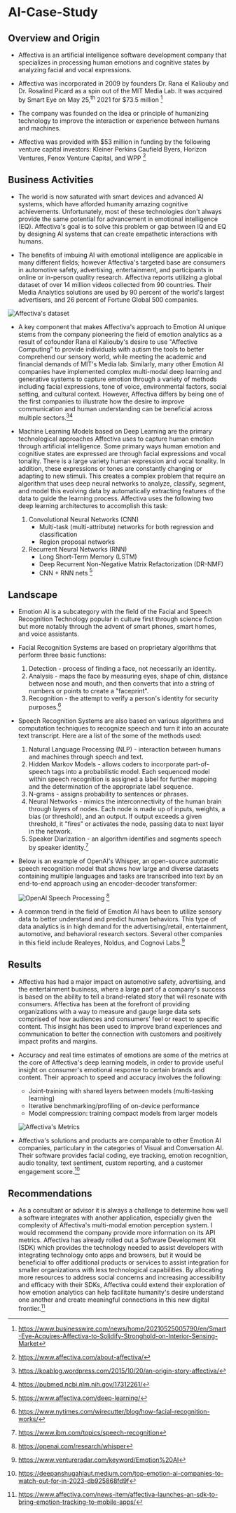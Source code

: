 # AI-Case-Study

## Overview and Origin

* Affectiva is an artificial intelligence software development company that specializes in processing human emotions and cognitive states by analyzing facial and vocal expressions.
  
* Affectiva was incorporated in 2009 by founders Dr. Rana el Kaliouby and Dr. Rosalind Picard as a spin out of the MIT Media Lab. It was acquired by Smart Eye on May 25,<sup>th</sup> 2021 for $73.5 million [^1]

* The company was founded on the idea or principle of humanizing technology to improve the interaction or experience between humans and machines. 

* Affectiva was provided with $53 million in funding by the following venture capital investors: Kleiner Perkins Caufield Byers, Horizon Ventures, Fenox Venture Capital, and WPP [^2]

## Business Activities

* The world is now saturated with smart devices and advanced AI systems, which have afforded humanity amazing cognitive achievements. Unfortunately, most of these technologies don't always provide the same potential for advancement in emotional intelligence (EQ). Affectiva's goal is to solve this problem or gap between IQ and EQ by designing AI systems that can create empathetic interactions with humans.

* The benefits of imbuing AI with emotional intelligence are applicable in many different fields; however Affectiva's targeted base are consumers in automotive safety, advertising, entertainment, and participants in online or in-person quality research. Affectiva reports utilizing a global dataset of over 14 million videos collected from 90 countries. Their Media Analytics solutions are used by 90 percent of the world's largest advertisers, and 26 percent of Fortune Global 500 companies.

![Affectiva's dataset](images_folder/data-from-90-countries-min.png)

* A key component that makes Affectiva's approach to Emotion AI unique stems from the company pioneering the field of emotion analytics as a result of cofounder Rana el Kaliouby's desire to use "Affective Computing" to provide individuals with autism the tools to better comprehend our sensory world, while meeting the academic and financial demands of MIT's Media lab. Similarly, many other Emotion AI companies have implemented complex multi-modal deep learning and generative systems to capture emotion through a variety of methods including facial expressions, tone of voice, environmental factors, social setting, and cultural context. However, Affectiva differs by being one of the first companies to illustrate how the desire to improve communication and human understanding can be beneficial across multiple sectors.[^3][^4]

* Machine Learning Models based on Deep Learning are the primary technological approaches Affectiva uses to capture human emotion through artificial intelligence. Some primary ways human emotion and cognitive states are expressed are through facial expressions and vocal tonality. There is a large variety human expression and vocal tonality. In addition, these expressions or tones are constantly changing or adapting to new stimuli. This creates a complex problem that require an algorithm that uses deep neural networks to analyze, classify, segment, and model this evolving data by automatically extracting features of the data to guide the learning process. Affectiva uses the following two deep learning architectures to accomplish this task:
  
  1. Convolutional Neural Networks (CNN)
     - Multi-task (multi-attribute) networks for both regression and classification
     - Region proposal networks
  2. Recurrent Neural Networks (RNN)
     - Long Short-Term Memory (LSTM)
     - Deep Recurrent Non-Negative Matrix Refactorization (DR-NMF)
     - CNN + RNN nets [^5]

## Landscape

* Emotion AI is a subcategory with the field of the Facial and Speech Recognition Technology popular in culture first through science fiction but more notably through the advent of smart phones, smart homes, and voice assistants.

* Facial Recognition Systems are based on proprietary algorithms that perform three basic functions:
  1. Detection - process of finding a face, not necessarily an identity.
  2. Analysis - maps the face by measuring eyes, shape of chin, distance between nose and mouth, and then converts that into a string of numbers or points to create a "faceprint".
  3. Recognition - the attempt to verify a person's identity for security purposes.[^6]
 
* Speech Recognition Systems are also based on various algorithms and computation techniques to recognize speech and turn it into an accurate text transcript. Here are a list of the some of the methods used:
  1.  Natural Language Processing (NLP) - interaction between humans and machines through speech and text.
  2.  Hidden Markov Models - allows coders to incorporate part-of-speech tags into a probabilistic model. Each sequenced model within speech recognition is assigned a label for further mapping and the determination of the appropriate label sequence.
  3.  N-grams - assigns probability to sentences or phrases.
  4.  Neural Networks - mimics the interconnectivity of the human brain through layers of nodes. Each node is made up of inputs, weights, a bias (or threshold), and an output. If output exceeds a given threshold, it "fires" or activates the node, passing data to next layer in the network.
  5.  Speaker Diarization - an algorithm identifies and segments speech by speaker identity.[^7]

* Below is an example of OpenAI's Whisper, an open-source automatic speech recognition model that shows how large and diverse datasets containing multiple languages and tasks are transcribed into text by an end-to-end approach using an encoder-decoder transformer:
 
  ![OpenAI Speech Processing](images_folder/asr-summary-of-model-architecture-desktop.svg) [^8]

      
* A common trend in the field of Emotion AI havs been to utilize sensory data to better understand and predict human behaviors. This type of data analytics is in high demand for the advertising/retail, entertainment, automotive, and behavioral research sectors. Several other companies in this field include Realeyes, Noldus, and Cognovi Labs.[^9]

## Results

* Affectiva has had a major impact on automotive safety, advertising, and the entertainment business, where a large part of a company's success is based on the ability to tell a brand-related story that will resonate with consumers. Affectiva has been at the forefront of providing organizations with a way to measure and gauge large data sets comprised of how audiences and consumers' feel or react to specific content. This insight has been used to improve brand experiences and communication to better the connection with customers and positively impact profits and margins.

* Accuracy and real time estimates of emotions are some of the metrics at the core of Affectiva's deep learning models, in order to provide useful insight on consumer's emotional response to certain brands and content. Their approach to speed and accuracy involves the following:
  -  Joint-training with shared layers between models (multi-tasking learning)
  -  Iterative benchmarking/profiling of on-device performance
  -  Model compression: training compact models from larger models
 
  ![Affectiva's Metrics](images_folder/DeepLearningSpeedVsAccuracy.png)

* Affectiva's solutions and products are comparable to other Emotion AI companies, particulary in the categories of Visual and Conversation AI. Their software provides facial coding, eye tracking, emotion recognition, audio tonality, text sentiment, custom reporting, and a customer engagement score.[^10]

## Recommendations

* As a consultant or advisor it is always a challenge to determine how well a software integrates with another application, especially given the complexity of Affectiva's multi-modal emotion perception system. I would recommend the company provide more information on its API metrics. Affectiva has already rolled out a Software Development Kit (SDK) which provides the technology needed to assist developers with integrating technology onto apps and browsers, but it would be beneficial to offer additional products or services to assist integration for smaller organizations with less technological capabilities. By allocating more resources to address social concerns and increasing accessibility and efficacy with their SDKs, Affectiva could extend their exploration of how emotion analytics can help facilitate humanity's desire understand one another and create meaningful connections in this new digital frontier.[^11]


[^1]: https://www.businesswire.com/news/home/20210525005790/en/Smart-Eye-Acquires-Affectiva-to-Solidify-Stronghold-on-Interior-Sensing-Market 
[^2]: https://www.affectiva.com/about-affectiva/
[^3]: https://koablog.wordpress.com/2015/10/20/an-origin-story-affectiva/
[^4]: https://pubmed.ncbi.nlm.nih.gov/17312261/
[^5]: https://www.affectiva.com/deep-learning/
[^6]: https://www.nytimes.com/wirecutter/blog/how-facial-recognition-works/
[^7]: https://www.ibm.com/topics/speech-recognition
[^8]: https://openai.com/research/whisper
[^9]: https://www.ventureradar.com/keyword/Emotion%20AI
[^10]: https://deepanshugahlaut.medium.com/top-emotion-ai-companies-to-watch-out-for-in-2023-db925868fd9f
[^11]: https://www.affectiva.com/news-item/affectiva-launches-an-sdk-to-bring-emotion-tracking-to-mobile-apps/



